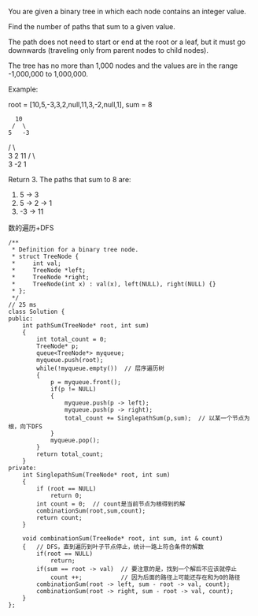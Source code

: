 You are given a binary tree in which each node contains an integer value.

Find the number of paths that sum to a given value.

The path does not need to start or end at the root or a leaf, but it must go downwards (traveling only from parent nodes to child nodes).

The tree has no more than 1,000 nodes and the values are in the range -1,000,000 to 1,000,000.

Example:

root = [10,5,-3,3,2,null,11,3,-2,null,1], sum = 8

      10
     /  \
    5   -3
   / \    \
  3   2   11
 / \   \
3  -2   1

Return 3. The paths that sum to 8 are:

1.  5 -> 3
2.  5 -> 2 -> 1
3. -3 -> 11

数的遍历+DFS
```
/**
 * Definition for a binary tree node.
 * struct TreeNode {
 *     int val;
 *     TreeNode *left;
 *     TreeNode *right;
 *     TreeNode(int x) : val(x), left(NULL), right(NULL) {}
 * };
 */
// 25 ms
class Solution {
public:
    int pathSum(TreeNode* root, int sum) 
    {
        int total_count = 0;
        TreeNode* p;
        queue<TreeNode*> myqueue;
        myqueue.push(root);
        while(!myqueue.empty())  // 层序遍历树
        {
            p = myqueue.front();
            if(p != NULL)
            {
                myqueue.push(p -> left);
                myqueue.push(p -> right);
                total_count += SinglepathSum(p,sum);  // 以某一个节点为根，向下DFS
            }
            myqueue.pop();
        }
        return total_count;
    }
private:
    int SinglepathSum(TreeNode* root, int sum) 
    {  
        if (root == NULL)
            return 0;
        int count = 0;  // count是当前节点为根得到的解
        combinationSum(root,sum,count); 
        return count;
    }

    void combinationSum(TreeNode* root, int sum, int & count)
    {   // DFS，直到遍历到叶子节点停止，统计一路上符合条件的解数
        if(root == NULL)
            return;
        if(sum == root -> val)  // 要注意的是，找到一个解后不应该就停止
            count ++;           // 因为后面的路径上可能还存在和为0的路径
        combinationSum(root -> left, sum - root -> val, count);
        combinationSum(root -> right, sum - root -> val, count);
    }
};
```
